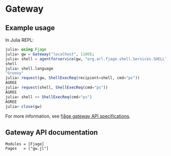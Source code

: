 # Gateway

## Example usage

In Julia REPL:
```julia
julia> using Fjage
julia> gw = Gateway("localhost", 1100);
julia> shell = agentforservice(gw, "org.arl.fjage.shell.Services.SHELL")
shell
julia> shell.language
"Groovy"
julia> request(gw, ShellExecReq(recipient=shell, cmd="ps"))
AGREE
julia> request(shell, ShellExecReq(cmd="ps"))
AGREE
julia> shell << ShellExecReq(cmd="ps")
AGREE
julia> close(gw)
```

For more information, see [fjåge gateway API specifications](https://github.com/org-arl/fjage/blob/master/gateways/Gateways.md).

## Gateway API documentation

```@autodocs
Modules = [Fjage]
Pages   = ["gw.jl"]
```
